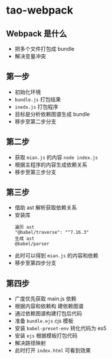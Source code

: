 # tao-webpack

## Webpack 是什么
- 把多个文件打包成 bundle
- 解决变量冲突

## 第一步
- 初始化环境
- `bundle.js` 打包结果
- `inedx.js` 打包程序
- 目标是分析依赖图谱生成 bundle
- 移步至第二步分支

## 第二步
- 获取 `mian.js` 的内容 `node index.js`
- 根据主程序的内容生成依赖关系
- 移步至第三步分支

## 第三步
- 借助 ast 解析获取依赖关系
- 安装库
    ```
    遍历 ast
    "@babel/traverse": "^7.16.3"
    生成 ast
    @babel/parser
    ```
- 此时可以得到 `mian.js` 的内容和依赖
- 移步至第四步分支

## 第四步
- 广度优先获取 main.js 依赖
- 根据内容和依赖构 建依赖图谱
- 通过依赖图谱构建打包后代码
- 准备 `bundle.ejs` cjs 模板
- 安装 `babel-preset-env` 转化代码为 es5
- 安装 `ejs` 根据模板打包代码
- 解决路径映射
- 此时打开 `index.html` 可看到效果